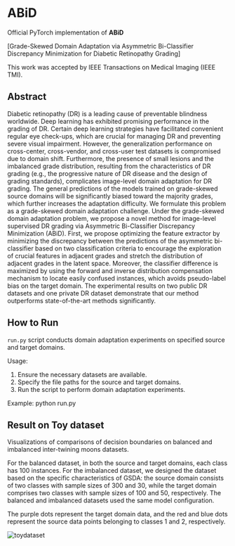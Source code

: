 # ABiD
Official PyTorch implementation of **ABiD** 

[Grade-Skewed Domain Adaptation via Asymmetric Bi-Classifier Discrepancy Minimization for Diabetic Retinopathy Grading]

This work was accepted by IEEE Transactions on Medical Imaging (IEEE TMI). 
## Abstract
Diabetic retinopathy (DR) is a leading cause of preventable blindness worldwide. Deep learning has exhibited promising performance in the grading of DR. Certain deep learning strategies have facilitated convenient regular eye check-ups, which are crucial for managing DR and preventing severe visual impairment. However, the generalization performance on cross-center, cross-vendor, and cross-user test datasets is compromised due to domain shift. Furthermore, the presence of small lesions and the imbalanced grade distribution, resulting from the characteristics of DR grading (e.g., the progressive nature of DR disease and the design of grading standards), complicates image-level domain adaptation for DR grading. The general predictions of the models trained on grade-skewed source domains will be significantly biased toward the majority grades, which further increases the adaptation difficulty. We formulate this problem as a grade-skewed domain adaptation challenge. Under the grade-skewed domain adaptation problem, we propose a novel method for image-level supervised DR grading via Asymmetric Bi-Classifier Discrepancy Minimization (ABiD). First, we propose optimizing the feature extractor by minimizing the discrepancy between the predictions of the asymmetric bi-classifier based on two classification criteria to encourage the exploration of crucial features in adjacent grades and stretch the distribution of adjacent grades in the latent space. Moreover, the classifier difference is maximized by using the forward and inverse distribution compensation mechanism to locate easily confused instances, which avoids pseudo-label bias on the target domain. The experimental results on two public DR datasets and one private DR dataset demonstrate that our method outperforms state-of-the-art methods significantly.

## How to Run

`run.py` script conducts domain adaptation experiments on specified source and target domains.

Usage:
1. Ensure the necessary datasets are available.
2. Specify the file paths for the source and target domains.
3. Run the script to perform domain adaptation experiments.

Example:
python run.py

## Result on Toy dataset

Visualizations of comparisons of decision boundaries on balanced and imbalanced inter-twining moons datasets. 

For the balanced dataset, in both the source and target domains, each class has 100 instances.
For the imbalanced dataset, we designed the dataset based on the specific characteristics of GSDA: the source domain consists of two classes with sample sizes of 300 and 30, while the target domain comprises two classes with sample sizes of 100 and 50, respectively. The balanced and imbalanced datasets used the same model configuration.

The purple dots represent the target domain data, and the red and blue dots represent the source data points belonging to classes 1 and 2, respectively.

![toydataset](https://github.com/FByyyyuan/ABiD/assets/70693257/a1a6a9d0-aa79-454b-a5cf-c5fc3e50753c)
